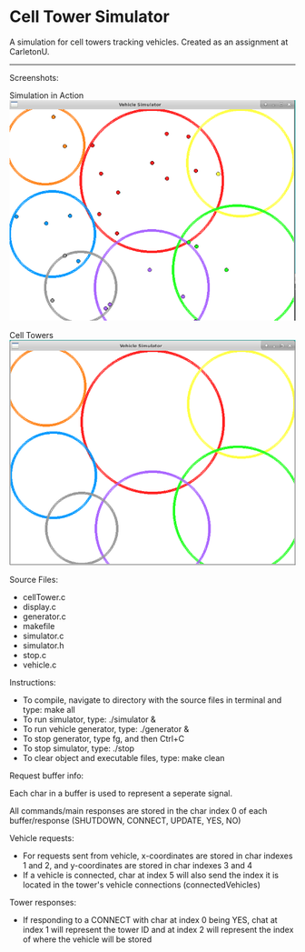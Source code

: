 # Cell Tower Simulator
A simulation for cell towers tracking vehicles. Created as an assignment at CarletonU.

------------------------

Screenshots:

Simulation in Action
![simulator](/images/networksAndCars.png)

Cell Towers
![towers](/images/networks.png)

Source Files:
- cellTower.c
- display.c
- generator.c
- makefile
- simulator.c
- simulator.h
- stop.c
- vehicle.c

Instructions:
- To compile, navigate to directory with the source files in terminal and type:
	make all
- To run simulator, type:
	./simulator &
- To run vehicle generator, type:
	./generator &
- To stop generator, type fg, and then Ctrl+C
- To stop simulator, type:
	./stop
- To clear object and executable files, type:
	make clean

Request buffer info:

Each char in a buffer is used to represent a seperate signal.

All commands/main responses are stored in the char index 0 of each buffer/response (SHUTDOWN, CONNECT, UPDATE, YES, NO)

Vehicle requests:
- For requests sent from vehicle, x-coordinates are stored in char indexes 1 and 2, and y-coordinates are stored in char indexes 3 and 4
- If a vehicle is connected, char at index 5 will also send the index it is located in the tower's vehicle connections (connectedVehicles)

Tower responses:
- If responding to a CONNECT with char at index 0 being YES, chat at index 1 will represent the tower ID and at index 2 will represent the index of where the vehicle will be stored
